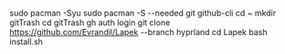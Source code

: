 sudo pacman -Syu
sudo pacman -S --needed git github-cli
cd ~
mkdir gitTrash
cd gitTrash
gh auth login
git clone https://github.com/Evrandil/Lapek --branch hyprland
cd Lapek
bash install.sh
